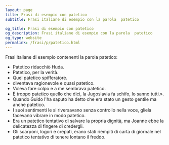 ```yaml
---
layout: page
title: Frasi di esempio con patetico 
subtitle: Frasi italiane di esempio con la parola  patetico

og_title: Frasi di esempio con patetico 
og_description: Frasi italiane di esempio con la parola  patetico
og_type: website
permalink: /frasi/p/patetico.html
---
```


Frasi italiane di esempio contenenti la parola patetico:


- Patetico ridacchiò Huda.
- Patetico, per la verità.
- Quel patetico spifferatore.
- diventava ragionevole e quasi patetico.
- Voleva fare colpo e a me sembrava patetico.
- È troppo patetico quello che dici, la Jugoslavia fa schifo, lo sanno tutti.».
- Quando Guido l'ha saputo ha detto che era stato un gesto gentile ma anche patetico.
- I suoi sentimenti le si riversavano senza controllo nella voce, gliela facevano vibrare in modo patetico.
- Era un patetico tentativo di salvare la propria dignità, ma Joanne ebbe la delicatezza di fingere di credergli.
- Gli scarponi, logori e crepati, erano stati riempiti di carta di giornale nel patetico tentativo di tenere lontano il freddo.
